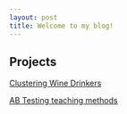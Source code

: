 ```yaml
---
layout: post
title: Welcome to my blog!
---
```


## Projects

 [Clustering Wine Drinkers](https://github.com/JoomiK/WineDrinkers) 
 
 [AB Testing teaching methods]( https://github.com/JoomiK/AB-testing-teaching-methods
) 

